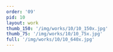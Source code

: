 ```yaml
---
order: '09'
pid: 10
layout: work
thumb_150: '/img/works/10/10_150x.jpg'
thumb_75: '/img/works/10/10_75x.jpg'
full: '/img/works/10/10_640x.jpg'
---
```

